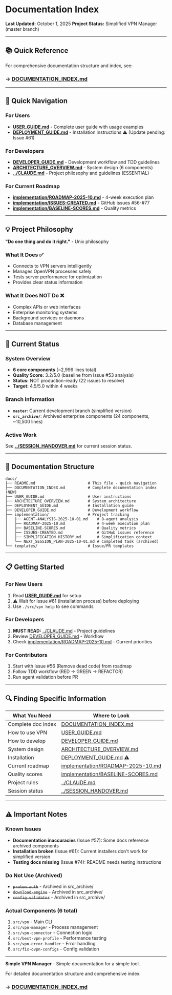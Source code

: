 # Documentation Index

**Last Updated:** October 1, 2025
**Project Status:** Simplified VPN Manager (master branch)

---

## 📚 Quick Reference

For comprehensive documentation structure and index, see:
### **→ [DOCUMENTATION_INDEX.md](DOCUMENTATION_INDEX.md)**

---

## 🎯 Quick Navigation

### **For Users**
- **[USER_GUIDE.md](USER_GUIDE.md)** - Complete user guide with usage examples
- **[DEPLOYMENT_GUIDE.md](DEPLOYMENT_GUIDE.md)** - Installation instructions ⚠️ (Update pending: Issue #61)

### **For Developers**
- **[DEVELOPER_GUIDE.md](DEVELOPER_GUIDE.md)** - Development workflow and TDD guidelines
- **[ARCHITECTURE_OVERVIEW.md](ARCHITECTURE_OVERVIEW.md)** - System design (6 components)
- **[../CLAUDE.md](../CLAUDE.md)** - Project philosophy and guidelines (ESSENTIAL)

### **For Current Roadmap**
- **[implementation/ROADMAP-2025-10.md](implementation/ROADMAP-2025-10.md)** - 4-week execution plan
- **[implementation/ISSUES-CREATED.md](implementation/ISSUES-CREATED.md)** - GitHub issues #56-#77
- **[implementation/BASELINE-SCORES.md](implementation/BASELINE-SCORES.md)** - Quality metrics

---

## 💡 Project Philosophy

**"Do one thing and do it right."** - Unix philosophy

### What It Does ✅
- Connects to VPN servers intelligently
- Manages OpenVPN processes safely
- Tests server performance for optimization
- Provides clear status information

### What It Does NOT Do ❌
- Complex APIs or web interfaces
- Enterprise monitoring systems
- Background services or daemons
- Database management

---

## 🚀 Current Status

### System Overview
- **6 core components** (~2,996 lines total)
- **Quality Score:** 3.2/5.0 (baseline from Issue #53 analysis)
- **Status:** NOT production-ready (22 issues to resolve)
- **Target:** 4.5/5.0 within 4 weeks

### Branch Information
- **`master`**: Current development branch (simplified version)
- **`src_archive/`**: Archived enterprise components (24 components, ~10,500 lines)

### Active Work
See **[../SESSION_HANDOVER.md](../SESSION_HANDOVER.md)** for current session status.

---

## 📁 Documentation Structure

```
docs/
├── README.md                       # This file - quick navigation
├── DOCUMENTATION_INDEX.md          # Complete documentation index (NEW)
├── USER_GUIDE.md                   # User instructions
├── ARCHITECTURE_OVERVIEW.md        # System architecture
├── DEPLOYMENT_GUIDE.md             # Installation guide
├── DEVELOPER_GUIDE.md              # Development workflow
├── implementation/                 # Project tracking
│   ├── AGENT-ANALYSIS-2025-10-01.md    # 8-agent analysis
│   ├── ROADMAP-2025-10.md              # 4-week execution plan
│   ├── BASELINE-SCORES.md              # Quality metrics
│   ├── ISSUES-CREATED.md               # GitHub issues reference
│   ├── SIMPLIFICATION_HISTORY.md       # Simplification context
│   └── NEXT_SESSION_PLAN-2025-10-01.md # Completed task (archived)
└── templates/                      # Issue/PR templates
```

---

## 📋 Getting Started

### For New Users
1. Read **[USER_GUIDE.md](USER_GUIDE.md)** for setup
2. ⚠️ Wait for Issue #61 (installation process) before deploying
3. Use `./src/vpn help` to see commands

### For Developers
1. **MUST READ:** [../CLAUDE.md](../CLAUDE.md) - Project guidelines
2. Review [DEVELOPER_GUIDE.md](DEVELOPER_GUIDE.md) - Workflow
3. Check [implementation/ROADMAP-2025-10.md](implementation/ROADMAP-2025-10.md) - Current priorities

### For Contributors
1. Start with Issue #56 (Remove dead code) from roadmap
2. Follow TDD workflow (RED → GREEN → REFACTOR)
3. Run agent validation before PR

---

## 🔍 Finding Specific Information

| What You Need | Where to Look |
|---------------|---------------|
| Complete doc index | [DOCUMENTATION_INDEX.md](DOCUMENTATION_INDEX.md) |
| How to use VPN | [USER_GUIDE.md](USER_GUIDE.md) |
| How to develop | [DEVELOPER_GUIDE.md](DEVELOPER_GUIDE.md) |
| System design | [ARCHITECTURE_OVERVIEW.md](ARCHITECTURE_OVERVIEW.md) |
| Installation | [DEPLOYMENT_GUIDE.md](DEPLOYMENT_GUIDE.md) ⚠️ |
| Current roadmap | [implementation/ROADMAP-2025-10.md](implementation/ROADMAP-2025-10.md) |
| Quality scores | [implementation/BASELINE-SCORES.md](implementation/BASELINE-SCORES.md) |
| Project rules | [../CLAUDE.md](../CLAUDE.md) |
| Session status | [../SESSION_HANDOVER.md](../SESSION_HANDOVER.md) |

---

## ⚠️ Important Notes

### Known Issues
- **Documentation inaccuracies** (Issue #57): Some docs reference archived components
- **Installation broken** (Issue #61): Current installers don't work for simplified version
- **Testing docs missing** (Issue #74): README needs testing instructions

### Do Not Use (Archived)
- ~~`proton-auth`~~ - Archived in src_archive/
- ~~`download-engine`~~ - Archived in src_archive/
- ~~`config-validator`~~ - Archived in src_archive/

### Actual Components (6 total)
1. `src/vpn` - Main CLI
2. `src/vpn-manager` - Process management
3. `src/vpn-connector` - Connection logic
4. `src/best-vpn-profile` - Performance testing
5. `src/vpn-error-handler` - Error handling
6. `src/fix-ovpn-configs` - Config validation

---

**Simple VPN Manager** - Simple documentation for a simple tool.

For detailed documentation structure and comprehensive index:
### **→ [DOCUMENTATION_INDEX.md](DOCUMENTATION_INDEX.md)**
